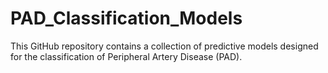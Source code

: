 # PAD_Classification_Models
This GitHub repository contains a collection of predictive models designed for the classification of Peripheral Artery Disease (PAD). 
